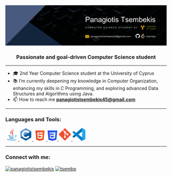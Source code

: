 <img src="./assets/panagiotis-tsembekis-banner.png" alt="Profile Banner"/> 
<h3 align="center">Passionate and goal-driven Computer Science student</h3>

---

- 🎓 2nd Year Computer Science student at the University of Cyprus
- 📚 I’m currently deepening my knowledge in Computer Organization, enhancing my skills in C Programming, and exploring advanced Data Structures and Algorithms using Java.
- 📫 How to reach me **panagiotistsembekis45@gmail.com**

---

<h3 align="left">Languages and Tools:</h3>
<p align="left">
    <a href="https://www.java.com" target="_blank" rel="noreferrer"> 
        <img src="https://raw.githubusercontent.com/devicons/devicon/master/icons/java/java-original.svg" alt="Java" width="40" height="40"/> 
    </a>
    <a href="https://www.cprogramming.com/" target="_blank" rel="noreferrer"> 
        <img src="https://raw.githubusercontent.com/devicons/devicon/master/icons/c/c-original.svg" alt="C" width="40" height="40"/> 
    </a> 
    <a href="" target="_blank" rel="noreferrer"> 
        <img src="./assets/htmllogo.png" alt="HTML" width="40" height="40"/> 
    </a> 
    <a href="" target="_blank" rel="noreferrer"> 
        <img src="./assets/csslogo.png" alt="CSS" width="30" height="40"/> 
    </a> 
    <a href="https://git-scm.com/" target="_blank" rel="noreferrer"> 
        <img src="./assets/git-logo.png" alt="Git" width="40" height="40"/> 
    </a>
    <a href="https://code.visualstudio.com/" target="_blank" rel="noreferrer"> 
        <img src="https://raw.githubusercontent.com/devicons/devicon/master/icons/vscode/vscode-original.svg" alt="VS Code" width="40" height="40"/> 
    </a> 
</p>

---

<h3 align="left">Connect with me:</h3>
<p align="left">
<a href="https://linkedin.com/in/panagiotis-tsembekis" target="blank"><img align="center" src="https://raw.githubusercontent.com/rahuldkjain/github-profile-readme-generator/master/src/images/icons/Social/linked-in-alt.svg" alt="panagiotistsembekis" height="30" width="40" /></a>
<a href="https://www.leetcode.com/tsembp" target="blank"><img align="center" src="https://raw.githubusercontent.com/rahuldkjain/github-profile-readme-generator/master/src/images/icons/Social/leet-code.svg" alt="tsembp" height="30" width="40" /></a>
